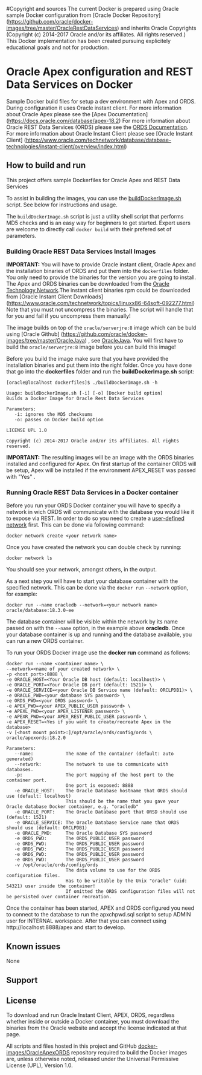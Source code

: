 #Copyright and sources
The current Docker is prepared using Oracle sample Docker configuration from [Oracle Docker Repository] (https://github.com/oracle/docker-images/tree/master/OracleRestDataServices) and inherits Oracle Copyrights (Copyright (c) 2014-2017 Oracle and/or its affiliates. All rights reserved.)
This Docker implementation has been created pursuing explicitely educational goals and not for production. 

# Oracle Apex configuration and REST Data Services on Docker
Sample Docker build files for setup a dev environment  with Apex and ORDS. During configuration it uses Oracle instant client.
For more information about Oracle Apex please see the [Apex Documentation] (https://docs.oracle.com/database/apex-18.2)
For more information about Oracle REST Data Services (ORDS) please see the [ORDS Documentation](http://www.oracle.com/technetwork/developer-tools/rest-data-services/documentation/index.html).
For more information about Oracle Instant Client please see [Oracle Instant Client] (https://www.oracle.com/technetwork/database/database-technologies/instant-client/overview/index.html)

## How to build and run
This project offers sample Dockerfiles for Oracle Apex and REST Data Services
 
To assist in building the images, you can use the [buildDockerImage.sh](dockerfiles/buildDockerImage.sh) script. See below for instructions and usage.

The `buildDockerImage.sh` script is just a utility shell script that performs MD5 checks and is an easy way for beginners to get started. Expert users are welcome to directly call `docker build` with their prefered set of parameters.

### Building Oracle REST Data Services Install Images
**IMPORTANT:** You will have to provide Oracle instant client, Oracle Apex and the installation binaries of ORDS and put them into the `dockerfiles` folder. You only need to provide the binaries for the version you are going to install. The Apex and ORDS  binaries can be downloaded from the [Oracle Technology Network](http://www.oracle.com/technetwork/developer-tools).The instant client binaries rpm could be downloaded from [Oracle Instant Client Downloads] (https://www.oracle.com/technetwork/topics/linuxx86-64soft-092277.html)  Note that you must not uncompress the binaries. The script will handle that for you and fail if you uncompress them manually!  

The image builds on top of the `oracle/serverjre:8` image which can be buld using [Oracle Github] (https://github.com/oracle/docker-images/tree/master/OracleJava) , see [OracleJava](../OracleJava). You will first have to build the `oracle/serverjre:8` image before you can build this image!

Before you build the image make sure that you have provided the installation binaries and put them into the right folder. Once you have done that go into the **dockerfiles** folder and run the **buildDockerImage.sh** script:

    [oracle@localhost dockerfiles]$ ./buildDockerImage.sh -h
    
    Usage: buildDockerImage.sh [-i] [-o] [Docker build option]
    Builds a Docker Image for Oracle Rest Data Services
    
    Parameters:
       -i: ignores the MD5 checksums
       -o: passes on Docker build option
    
    LICENSE UPL 1.0
    
    Copyright (c) 2014-2017 Oracle and/or its affiliates. All rights reserved.

**IMPORTANT:** The resulting images will be an image with the ORDS binaries installed and configured for Apex. On first startup of the container ORDS will be setup, Apex will be installed if the environment APEX_RESET was passed with "Yes" .

### Running Oracle REST Data Services in a Docker container

Before you run your ORDS Docker container you will have to specify a network in wich ORDS will communicate with the database you would like it to expose via REST.
In order to do so you need to create a [user-defined network](https://docs.docker.com/engine/userguide/networking/#user-defined-networks) first.
This can be done via following command:

    docker network create <your network name> 

Once you have created the network you can double check by running:

    docker network ls

You should see your network, amongst others, in the output.

As a next step you will have to start your database container with the specified network. This can be done via the `docker run` `--network` option, for example:

    docker run --name oracledb --network=<your network name> oracle/database:18.3.0-ee

The database container will be visible within the network by its name passed on with the `--name` option, in the example above **oracledb**.
Once your database container is up and running and the database available, you can run a new ORDS container.

To run your ORDS Docker image use the **docker run** command as follows:

    docker run --name <container name> \
    --network=<name of your created network> \
    -p <host port>:8888 \
    -e ORACLE_HOST=<Your Oracle DB host (default: localhost)> \
    -e ORACLE_PORT=<Your Oracle DB port (default: 1521)> \
    -e ORACLE_SERVICE=<your Oracle DB Service name (default: ORCLPDB1)> \
    -e ORACLE_PWD=<your database SYS password> \
    -e ORDS_PWD=<your ORDS password> \
    -e APEX_PWD=<your APEX_PUBLIC_USER password> \
    -e APEXL_PWD=<your APEX_LISTENER password> \
    -e APEXR_PWD=<your APEX_REST_PUBLIC_USER password> \
    -e APEX_RESET=<Yes if you want to create/recreate Apex in the database>
    -v [<host mount point>:]/opt/oracle/ords/config/ords \
    oracle/apexords:18.2.0
    
    Parameters:
       --name:            The name of the container (default: auto generated)
       --network:         The network to use to communicate with databases.
       -p:                The port mapping of the host port to the container port. 
                          One port is exposed: 8888
       -e ORACLE_HOST:    The Oracle Database hostname that ORDS should use (default: localhost)
                          This should be the name that you gave your Oracle database Docker container, e.g. "oracledb"
       -e ORACLE_PORT:    The Oracle Database port that ORSD should use (default: 1521)
       -e ORACLE_SERVICE: The Oracle Database Service name that ORDS should use (default: ORCLPDB1)
       -e ORACLE_PWD:     The Oracle Database SYS password
       -e ORDS_PWD:       The ORDS_PUBLIC_USER password
       -e ORDS_PWD:       The ORDS_PUBLIC_USER password
       -e ORDS_PWD:       The ORDS_PUBLIC_USER password
       -e ORDS_PWD:       The ORDS_PUBLIC_USER password
       -e ORDS_PWD:       The ORDS_PUBLIC_USER password
       -v /opt/oracle/ords/config/ords
                          The data volume to use for the ORDS configuration files.
                          Has to be writable by the Unix "oracle" (uid: 54321) user inside the container!
                          If omitted the ORDS configuration files will not be persisted over container recreation.

Once the container has been started, APEX and ORDS configured you need to connect to the database to run the apxchpwd.sql script to setup ADMIN user for INTERNAL workspace. After that you can connect using http://localhost:8888/apex and start to develop. 

## Known issues
None

## Support

## License
To download and run Oracle Instant Client, APEX, ORDS, regardless whether inside or outside a Docker container, you must download the binaries from the Oracle website and accept the license indicated at that page.

All scripts and files hosted in this project and GitHub [docker-images/OracleApexORDS](./) repository required to build the Docker images are, unless otherwise noted, released under the Universal Permissive License (UPL), Version 1.0.

